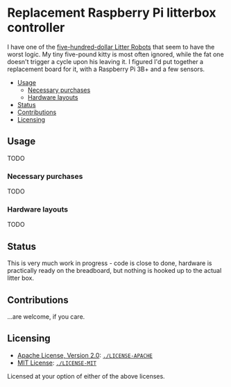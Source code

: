 # Replacement Raspberry Pi litterbox controller

I have one of the [five-hundred-dollar Litter Robots](https://www.litter-robot.com/litter-robot-3.html) that seem to have the worst logic. My tiny five-pound kitty is most often ignored, while the fat one doesn't trigger a cycle upon his leaving it. I figured I'd put together a replacement board for it, with a Raspberry Pi 3B+ and a few sensors.

<!-- toc -->

- [Usage](#usage)
    * [Necessary purchases](#necessary-purchases)
    * [Hardware layouts](#hardware-layouts)
- [Status](#status)
- [Contributions](#contributions)
- [Licensing](#licensing)

<!-- tocstop -->

## Usage

TODO

### Necessary purchases

TODO

### Hardware layouts

TODO

## Status

This is very much work in progress - code is close to done, hardware is practically ready on the breadboard, but nothing is hooked up to the actual litter box.

## Contributions

...are welcome, if you care.

## Licensing

 * [Apache License, Version 2.0](https://www.apache.org/licenses/LICENSE-2.0): [`./LICENSE-APACHE`](LICENSE-APACHE)
 * [MIT License](https://opensource.org/licenses/MIT): [`./LICENSE-MIT`](LICENSE-MIT)

Licensed at your option of either of the above licenses.
